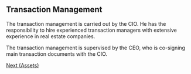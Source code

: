 ## Transaction Management
The transaction management is carried out by the CIO. He has the responsibility to hire experienced transaction managers with extensive experience in real estate companies. 

The transaction management is supervised by the CEO, who is co-signing main transaction documents with the CIO. 

[Next (Assets)](/asset/real/assetManagement.md)